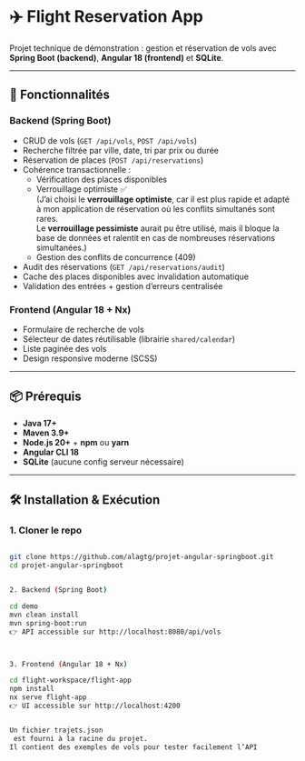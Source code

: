 # ✈️ Flight Reservation App

Projet technique de démonstration : gestion et réservation de vols avec **Spring Boot (backend)**, **Angular 18 (frontend)** et **SQLite**.

---

## 🚀 Fonctionnalités

### Backend (Spring Boot)
- CRUD de vols (`GET /api/vols`, `POST /api/vols`)
- Recherche filtrée par ville, date, tri par prix ou durée
- Réservation de places (`POST /api/reservations`)
- Cohérence transactionnelle :
  - Vérification des places disponibles
  - Verrouillage optimiste ✅  
    (J’ai choisi le **verrouillage optimiste**, car il est plus rapide et adapté à mon application de réservation où les conflits simultanés sont rares.  
    Le **verrouillage pessimiste** aurait pu être utilisé, mais il bloque la base de données et ralentit en cas de nombreuses réservations simultanées.)
  - Gestion des conflits de concurrence (409)
- Audit des réservations (`GET /api/reservations/audit`)
- Cache des places disponibles avec invalidation automatique
- Validation des entrées + gestion d’erreurs centralisée

### Frontend (Angular 18 + Nx)
- Formulaire de recherche de vols
- Sélecteur de dates réutilisable (librairie `shared/calendar`)
- Liste paginée des vols
- Design responsive moderne (SCSS)

---

## 📦 Prérequis

- **Java 17+**
- **Maven 3.9+**
- **Node.js 20+** + **npm** ou **yarn**
- **Angular CLI 18**
- **SQLite** (aucune config serveur nécessaire)

---

## 🛠️ Installation & Exécution

### 1. Cloner le repo
```bash

git clone https://github.com/alagtg/projet-angular-springboot.git
cd projet-angular-springboot


2. Backend (Spring Boot)

cd demo
mvn clean install
mvn spring-boot:run
👉 API accessible sur http://localhost:8080/api/vols



3. Frontend (Angular 18 + Nx)

cd flight-workspace/flight-app
npm install
nx serve flight-app
👉 UI accessible sur http://localhost:4200


Un fichier trajets.json
 est fourni à la racine du projet.
Il contient des exemples de vols pour tester facilement l’API

